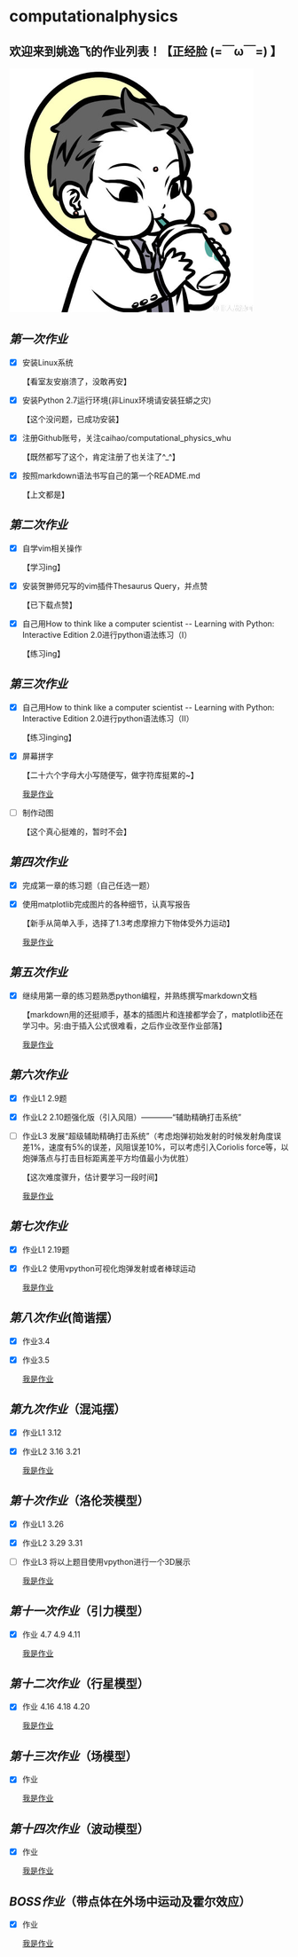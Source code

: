 
# computationalphysics
## 欢迎来到**姚逸飞**的作业列表！【正经脸 (=￣ω￣=) 】
![观音镇楼](https://github.com/yyfwhu/computationalphysics_N2013301020096/blob/master/photo.jpg)

## _第一次作业_
  
- [x] 安装Linux系统
     
  【看室友安崩溃了，没敢再安】
- [x] 安装Python 2.7运行环境(非Linux环境请安装狂蟒之灾) 
     
  【这个没问题，已成功安装】
- [x] 注册Github账号，关注caihao/computational_physics_whu
     
  【既然都写了这个，肯定注册了也关注了^_^】
- [x] 按照markdown语法书写自己的第一个README.md
     
  【上文都是】

## _第二次作业_
- [x] 自学vim相关操作
  
  【学习ing】
- [x] 安装贺翀师兄写的vim插件Thesaurus Query，并点赞
  
  【已下载点赞】
- [x] 自己用How to think like a computer scientist -- Learning with Python: Interactive Edition 2.0进行python语法练习（I） 
  
  【练习ing】

## _第三次作业_
- [x] 自己用How to think like a computer scientist -- Learning with Python: Interactive Edition 2.0进行python语法练习（II）
  
  【练习inging】
- [x] 屏幕拼字
  
  【二十六个字母大小写随便写，做字符库挺累的~】
   
  [我是作业](https://github.com/yyfwhu/computationalphysics_N2013301020096/blob/master/homework/files/homework3.md)
- [ ] 制作动图
  
  【这个真心挺难的，暂时不会】

## _第四次作业_

- [x] 完成第一章的练习题（自己任选一题）
- [x] 使用matplotlib完成图片的各种细节，认真写报告

  【新手从简单入手，选择了1.3考虑摩擦力下物体受外力运动】
   
  [我是作业](https://github.com/yyfwhu/computationalphysics_N2013301020096/blob/master/homework/files/homework4.md)

## _第五次作业_
- [x] 继续用第一章的练习题熟悉python编程，并熟练撰写markdown文档
  
  【markdown用的还挺顺手，基本的插图片和连接都学会了，matplotlib还在学习中。另:由于插入公式很难看，之后作业改至作业部落】
   
  [我是作业](https://www.zybuluo.com/whuyyf/note/334269)

## _第六次作业_
- [x] 作业L1 2.9题

- [x] 作业L2 2.10题强化版（引入风阻）————“辅助精确打击系统”

- [ ] 作业L3 发展“超级辅助精确打击系统”（考虑炮弹初始发射的时候发射角度误差1%，速度有5%的误差，风阻误差10%，可以考虑引入Coriolis force等，以炮弹落点与打击目标距离差平方均值最小为优胜）

  【这次难度骤升，估计要学习一段时间】
   
  [我是作业](https://www.zybuluo.com/whuyyf/note/335485)

## _第七次作业_
- [x] 作业L1 2.19题

- [x] 作业L2 使用vpython可视化炮弹发射或者棒球运动

  
  [我是作业](https://www.zybuluo.com/whuyyf/note/341598)

## _第八次作业_(简谐摆）
- [x] 作业3.4

- [x] 作业3.5

  [我是作业](https://www.zybuluo.com/whuyyf/note/347562)
  
## _第九次作业_（混沌摆）
- [x] 作业L1 3.12

- [x] 作业L2 3.16 3.21

  [我是作业](https://www.zybuluo.com/whuyyf/note/362836)
  
## _第十次作业_（洛伦茨模型）
- [x] 作业L1 3.26

- [x] 作业L2 3.29 3.31

- [ ] 作业L3 将以上题目使用vpython进行一个3D展示

  [我是作业](https://www.zybuluo.com/whuyyf/note/362838)

## _第十一次作业_（引力模型）
- [x] 作业 4.7 4.9 4.11

  [我是作业](https://www.zybuluo.com/whuyyf/note/403232)

## _第十二次作业_（行星模型）
- [x] 作业 4.16 4.18 4.20

  [我是作业](https://www.zybuluo.com/whuyyf/note/403833)

## _第十三次作业_（场模型）
- [x] 作业 

  [我是作业](https://www.zybuluo.com/whuyyf/note/404913)
  
## _第十四次作业_（波动模型）
- [x] 作业 

  [我是作业](https://www.zybuluo.com/whuyyf/note/406644)
  
## _BOSS作业_（带点体在外场中运动及霍尔效应）
- [x] 作业 

  [我是作业](https://www.zybuluo.com/whuyyf/note/407186)
